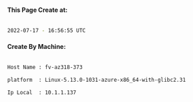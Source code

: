 
   
#### This Page Create at:

```bash

2022-07-17 - 16:56:55 UTC

```

#### Create By Machine:

```bash

Host Name : fv-az318-373

platform  : Linux-5.13.0-1031-azure-x86_64-with-glibc2.31

Ip Local  : 10.1.1.137

```


